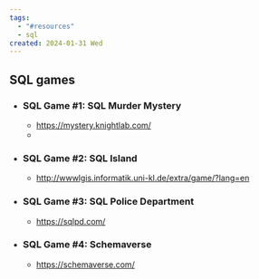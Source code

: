```yaml
---
tags:
  - "#resources"
  - sql
created: 2024-01-31 Wed
---
```


## SQL games

* ### SQL Game #1: SQL Murder Mystery
	* https://mystery.knightlab.com/
	* 
* ### SQL Game #2: SQL Island
	* http://wwwlgis.informatik.uni-kl.de/extra/game/?lang=en
* ### SQL Game #3: SQL Police Department
	* https://sqlpd.com/
* ### SQL Game #4: Schemaverse
	* https://schemaverse.com/